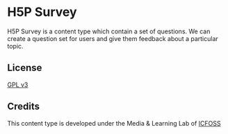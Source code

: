 H5P Survey
==========

H5P Survey is a content type which contain a set of questions. We can create a question set for users and give them feedback about a particular topic.


## License

[GPL v3](LICENSE)

## Credits

This content type is developed under the Media & Learning Lab of [ICFOSS](https://icfoss.in)